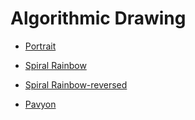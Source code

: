 # Algorithmic Drawing

* [Portrait](portrait)

* [Spiral Rainbow](rainbow)
  
* [Spiral Rainbow-reversed](rainbow-reversed)

* [Pavyon](pavyon)
